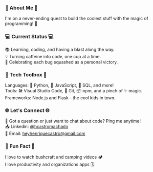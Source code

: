 ### 🌟 About Me 🌟 <br>
I'm on a never-ending quest to build the coolest stuff with the magic of programming! 🚀

 ### 💻 Current Status 💻 
📚 Learning, coding, and having a blast along the way.<br>
💡 Turning caffeine into code, one cup at a time.<br>
🎉 Celebrating each bug squashed as a personal victory.<br>

 ### 🔧 Tech Toolbox 🔧 
Languages: 🐍 Python, 🚀 JavaScript, 💾 SQL, and more!<br>
Tools: 🛠️ Visual Studio Code, 🐙 Git, 📦 npm, and a pinch of ✨ magic.<br>
Frameworks: Node.js and Flask - the cool kids in town.<br>


 ### 🌐 Let's Connect 🌐 
💬 Got a question or just want to chat about code? Ping me anytime!<br>
📤 Linkedin: [@hcastromachado](https://www.linkedin.com/in/henriquecmachado/)<br>
📧 Email: heyhenriquecastro@gmail.com<br>


 ### 🤖 Fun Fact 🤖 
I love to watch bushcraft and camping videos 🏕️<br>
I love productivity and organizations apps 🗓️<br>
